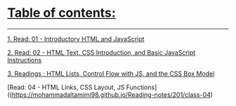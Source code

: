 # [Table of contents:](https://mohammadaltamimi98.github.io/Reading-notes)
---

[1. Read: 01 - Introductory HTML and JavaScript](https://mohammadaltamimi98.github.io/Reading-notes/201/class-01)


[2. Read: 02 - HTML Text, CSS Introduction, and Basic JavaScript Instructions](https://mohammadaltamimi98.github.io/Reading-notes/201/class-02)


[3. Readings : HTML Lists, Control Flow with JS, and the CSS Box Model](https://mohammadaltamimi98.github.io/Reading-notes/201/class-03)

[Read: 04 - HTML Links, CSS Layout, JS Functions]((https://mohammadaltamimi98.github.io/Reading-notes/201/class-04)



